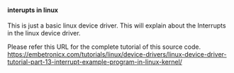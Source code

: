 
#### interupts in linux

This is just a basic linux device driver. This will explain about the Interrupts in the linux device driver.

Please refer this URL for the complete tutorial of this source code.
https://embetronicx.com/tutorials/linux/device-drivers/linux-device-driver-tutorial-part-13-interrupt-example-program-in-linux-kernel/